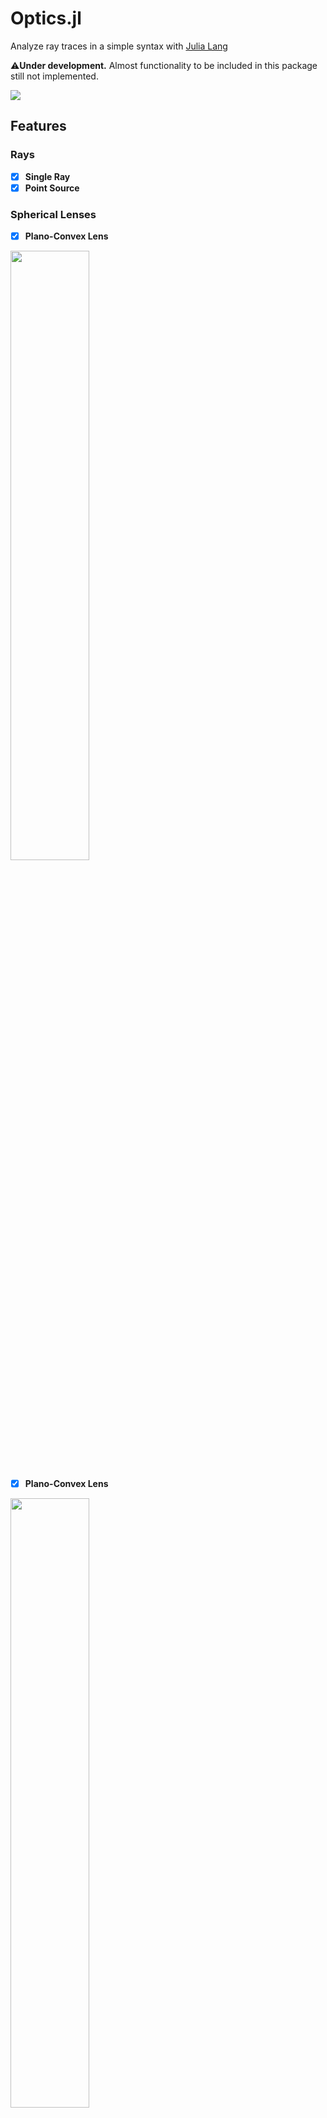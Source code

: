 # Optics.jl
Analyze ray traces in a simple syntax with [Julia Lang](https://julialang.org)

⚠️**Under development.** Almost functionality to be included in this package still not implemented.

<img src="https://github.com/user-attachments/assets/bb928571-2196-4ea8-9f22-832648d90d93">

## Features
### Rays
* [x] **Single Ray**
* [x] **Point Source**

### Spherical Lenses
* [x] **Plano-Convex Lens**
<img src="https://github.com/user-attachments/assets/f234fffc-4a38-4f11-b046-bec8ebc3ee02" width="50%">

* [x] **Plano-Convex Lens**
<img src="https://github.com/user-attachments/assets/2189526a-42d9-4144-9ba8-29975c0d9425" width="50%">

* [x] **Bi-Convex Lens**
<img src="https://github.com/user-attachments/assets/288f930b-7697-48a0-8f4b-52f1515bb724" width="50%">

* [ ] **Bi-Concave Lens**
* [ ] **Positive Meniscus Lens**
* [ ] **Negative Meniscus Lens**

### Other Lenses
* [x] **Aspheric Convex Lenss**
<img src="https://github.com/user-attachments/assets/38919070-402c-49fb-ab62-632f295c0341" width="50%">

  ```julia
  # Argument orderes =====================================================================================
  # diameter, thickness, left aspheric curve, right aspheric curve, refractive index, a flag for mirrored
  # ======================================================================================================
  Optics.AsphericConvexLens(25.4, 14.0,
    # diameter, coefficients, conic constant, radius of curvature
    Optics.AsphericCurve(25.4, [8.6821674e-05, 6.3760123e-08, 2.4073084e-09, -1.7189021e-011], -0.9991715, 8.818197),
    Optics.AsphericCurve(25.4, [0.0], 0.0, -69.99948),
    1.52,
    is_mirrored=true
  )
  ```

* [ ] **Fresnel Lens**


### Mirrors
* [ ] **Concave Mirror**

### Miscellaneous Elements
* [x] **Wall**
